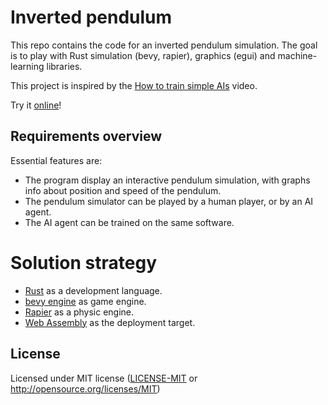 # Inverted pendulum

This repo contains the code for an inverted pendulum simulation.
The goal is to play with Rust simulation (bevy, rapier), graphics (egui) and machine-learning libraries.

This project is inspired by the [How to train simple AIs](https://www.youtube.com/watch?v=EvV5Qtp_fYg) video.

Try it [online](https://lmayencourt.github.io/inverted-pendulum/)!

## Requirements overview
Essential features are:
 - The program display an interactive pendulum simulation, with graphs info about position and speed of the pendulum.
 - The pendulum simulator can be played by a human player, or by an AI agent.
 - The AI agent can be trained on the same software.

# Solution strategy
- [Rust](https://www.rust-lang.org) as a development language.
- [bevy engine](https://bevyengine.org) as game engine.
- [Rapier]() as a physic engine.
- [Web Assembly]() as the deployment target.

## License
Licensed under MIT license ([LICENSE-MIT](LICENSE.txt) or http://opensource.org/licenses/MIT)
